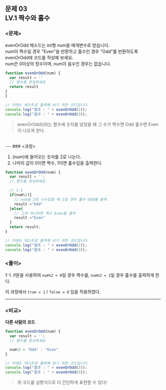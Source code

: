 ## 문제 03 <br> LV.1 짝수와 홀수
### <문제>

evenOrOdd 메소드는 int형 num을 매개변수로 받습니다.<br>
num이 짝수일 경우 "Even"을 반환하고 홀수인 경우 "Odd"를 반환하도록 evenOrOdd에 코드를 작성해 보세요.<br>
num은 0이상의 정수이며, num이 음수인 경우는 없습니다.

```js
function evenOrOdd(num) {
  var result = ''
  // 함수를 완성하세요
  return result
}
}

// 아래는 테스트로 출력해 보기 위한 코드입니다.
console.log("결과 : " + evenOrOdd(2));
console.log("결과 : " + evenOrOdd(3));
```

> evenOrOdd()라는 함수에 숫자를 넣었을 때 그 수가 짝수면 Odd 홀수면 Even이 나오게 한다.

<br> 
---
### <과정>

1. (num)에 들어오는 숫자를 2로 나눈다.
2. 나머지 값이 0이면 짝수, 1이면 홀수임을 출력한다.

```js
function evenOrOdd(num) {
  var result = '';
  // 함수를 완성하세요

  // 1-1
  if(num%2){
    // num을 2로 나누었을 때 1일 경우 홀수 Odd를 출력
    result ="Odd"
  }else{
    // 그게 아니라면 짝수 Even을 출력
    result ="Even"
  }
  return result;
}

// 아래는 테스트로 출력해 보기 위한 코드입니다.
console.log("결과 : " + evenOrOdd(2));
console.log("결과 : " + evenOrOdd(3));

```
### <풀이>

1-1. if문을 사용하여 `num%2 = 0`일 경우 짝수를, `num%2 = 1`일 경우 홀수를 출력하게 한다.

이 과정에서 `true = 1` / `false = 0` 임을 적용하였다.

---

### <비교>

**다른 사람의 코드**

```js
function evenOrOdd(num) {
  var result = '';
  // 함수를 완성하세요

  num%2 = "Odd" : "Even"
}

// 아래는 테스트로 출력해 보기 위한 코드입니다.
console.log("결과 : " + evenOrOdd(2));
console.log("결과 : " + evenOrOdd(3));
```
> 위 코드를 삼항식으로 더 간단하게 표현할 수 있다!
